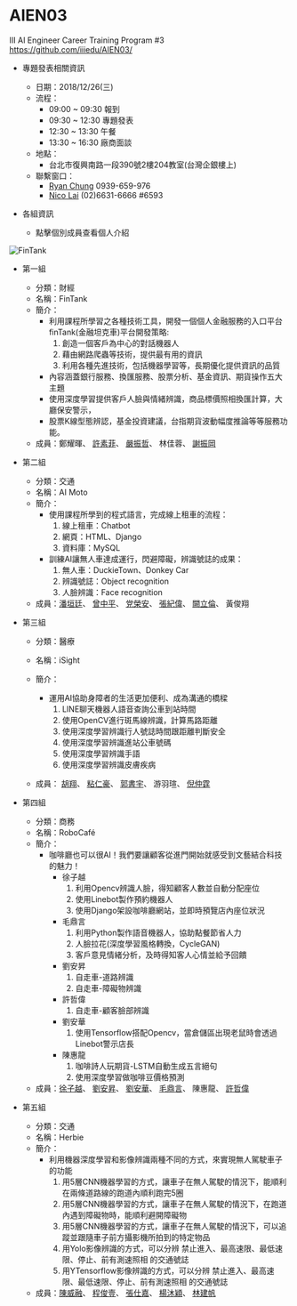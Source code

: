 # AIEN03
III AI Engineer Career Training Program #3    
https://github.com/iiiedu/AIEN03/

* 專題發表相關資訊
    * 日期：2018/12/26(三)
    * 流程：
        * 09:00 ~ 09:30 報到
        * 09:30 ~ 12:30 專題發表
        * 12:30 ~ 13:30 午餐
        * 13:30 ~ 16:30 廠商面談
    * 地點：
        * 台北市復興南路一段390號2樓204教室(台灣企銀樓上)
    * 聯繫窗口：
        * [Ryan Chung](mailto:ryan@iii.org.tw) 0939-659-976
        * [Nico Lai](mailto:wl9208@iii.org.tw) (02)6631-6666 #6593

* 各組資訊
    * 點擊個別成員查看個人介紹

![FinTank](https://i.ibb.co/PzhqHnn/2018-12-20-2-53-24.png "FinTank")

* 第一組
  * 分類：財經
  * 名稱：FinTank
  * 簡介：
      * 利用課程所學習之各種技術工具，開發一個個人金融服務的入口平台
        finTank(金融坦克車)平台開發策略:
         1. 創造一個客戶為中心的對話機器人
         2. 藉由網路爬蟲等技術，提供最有用的資訊
         3. 利用各種先進技術，包括機器學習等，長期優化提供資訊的品質
      * 內容涵蓋銀行服務、換匯服務、股票分析、基金資訊、期貨操作五大主題
      * 使用深度學習提供客戶人臉與情緒辨識，商品標價照相換匯計算，大廳保安警示，
      * 股票K線型態辨認，基金投資建議，台指期貨波動幅度推論等等服務功能。
  * 成員：鄭耀暉、
          [許素菲](https://www.cakeresume.com/sophiah)、
          [嚴振哲](https://www.cakeresume.com/a96385250)、
          林佳蓉、
          [謝振岡](https://www.cakeresume.com/aaron-ai)
* 第二組
  * 分類：交通
  * 名稱：AI Moto
  * 簡介：
      * 使用課程所學到的程式語言，完成線上租車的流程：
         1. 線上租車：Chatbot
         2. 網頁：HTML、Django
         3. 資料庫：MySQL
      * 訓練AI讓無人車達成運行，閃避障礙，辨識號誌的成果：
         1. 無人車：DuckieTown、Donkey Car
         2. 辨識號誌：Object recognition
         3. 人臉辨識：Face recognition
  * 成員：[潘垣廷](https://www.cakeresume.com/stormpan)、
          [曾中平](https://www.cakeresume.com/1053c045)、
          [党榮安](https://www.cakeresume.com/stevedang)、
          [張紀偉](https://www.cakeresume.com/s--6SqrwWB3LCPuXokBOpvfhQ--/william790206-fa2e3f)、
          [闕立倫](https://www.cakeresume.com/chueh)、
          黃俊翔

* 第三組
  * 分類：醫療
  * 名稱：iSight
  * 簡介：
      * 運用AI協助身障者的生活更加便利、成為溝通的橋樑
         1. LINE聊天機器人語音查詢公車到站時間
         2. 使用OpenCV進行斑馬線辨識，計算馬路距離
         3. 使用深度學習辨識行人號誌時間跟距離判斷安全
         4. 使用深度學習辨識進站公車號碼
         5. 使用深度學習辨識手語
         6. 使用深度學習辨識皮膚疾病
         
  * 成員： [胡翔](https://www.cakeresume.com/s--ztZbX8y1TCaZf742MnswZw--/shawn-hu)、
          [粘仁豪](https://www.cakeresume.com/nien81527)、
          [郭書宇](https://www.cakeresume.com/sue-k)、
          游羽瑄、
          [倪仲霆](https://drive.google.com/file/d/1zQuppHt2HrwACpbr_aZV1OVZ0G2S3t4U/view)

* 第四組
  * 分類：商務
  * 名稱：RoboCafé
  * 簡介：
      * 咖啡廳也可以很AI！我們要讓顧客從進門開始就感受到文藝結合科技的魅力！
         * 徐子越
            1. 利用Opencv辨識人臉，得知顧客人數並自動分配座位
            2. 使用Linebot製作預約機器人
            3. 使用Django架設咖啡廳網站，並即時預覽店內座位狀況
         * 毛鼎言
            1. 利用Python製作語音機器人，協助點餐節省人力
            2. 人臉拉花(深度學習風格轉換，CycleGAN)
            3. 客戶意見情緒分析，及時得知客人心情並給予回饋
         * 劉安昇
            1. 自走車-道路辨識
            2. 自走車-障礙物辨識
         * 許哲偉
            1. 自走車-顧客臉部辨識
         * 劉安華
            1. 使用Tensorflow搭配Opencv，當倉儲區出現老鼠時會透過Linebot警示店長
         * 陳惠龍
            1. 咖啡詩人玩期貨-LSTM自動生成五言絕句
            2. 使用深度學習做咖啡豆價格預測
  * 成員：[徐子越](https://www.cakeresume.com/s988662211)、
          [劉安昇](https://www.cakeresume.com/s--LIfIZ5Xa7A_2bO9NQR72_g--/automogod)、
          [劉安華](https://www.cakeresume.com/jaina-angel)、
          [毛鼎言](https://www.cakeresume.com/maotingyang)、
          陳惠龍、
          [許哲偉](https://www.cakeresume.com/s--5n_RKSMStBzikinsF6GmnA--/tonyhsu89233918)
  
* 第五組
  * 分類：交通
  * 名稱：Herbie
  * 簡介：
      * 利用機器深度學習和影像辨識兩種不同的方式，來實現無人駕駛車子的功能
         1. 用5層CNN機器學習的方式，讓車子在無人駕駛的情況下，能順利在兩條道路線的跑道內順利跑完5圈
         2. 用5層CNN機器學習的方式，讓車子在無人駕駛的情況下，在跑道內遇到障礙物時，能順利避開障礙物
         3. 用5層CNN機器學習的方式，讓車子在無人駕駛的情況下，可以追蹤並跟隨車子前方攝影機所拍到的特定物品
         4. 用Yolo影像辨識的方式，可以分辨 禁止進入、最高速限、最低速限、停止、前有測速照相 的交通號誌
         5. 用YTensorflow影像辨識的方式，可以分辨 禁止進入、最高速限、最低速限、停止、前有測速照相 的交通號誌
  * 成員：[陳威融](https://www.cakeresume.com/warner-chen)、
          [程俊壹](https://www.cakeresume.com/s--_qMxdMp0p--a6szqvdgwug--/joey3118245)、
          [張仕嘉](https://www.cakeresume.com/scott-4f1ffa)、
          [楊沐穎](https://www.cakeresume.com/remy-yang)、
          [林建帆](https://www.cakeresume.com/ryan-lin-1d93ce)
